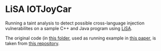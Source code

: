 # LiSA IOTJoyCar 

Running a taint analysis to detect possible cross-language injection vulnerabilites on a sample C++ and Java program using [LiSA](https://github.com/UniVE-SSV/lisa).

The original code (in [this folder](/original/), used as running example in [this paper](http://dx.doi.org/10.14279/tuj.eceasst.77.1104), is taken from [this repository](https://github.com/amitmandalnitdgp/IOTJoyCar).



